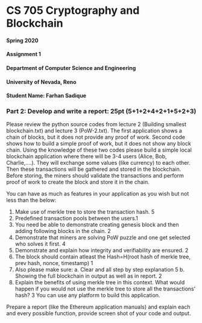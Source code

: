 

# CS 705 Cryptography and Blockchain
#### Spring 2020
#### Assignment 1
#### Department of Computer Science and Engineering
#### University of Nevada, Reno
#### Student Name: Farhan Sadique


### Part 2: Develop and write a report: 25pt (5+1+2+4+2+1+5+2+3)

Please review the python source codes from lecture 2 (Building smallest blockchain.txt) and lecture 3 (PoW-2.txt). 
The first application shows a chain of blocks, but it does not provide any proof of work. 
Second code shows how to build a simple proof of work, but it does not show any block chain. 
Using the knowledge of these two codes please build a simple local blockchain application where there will be 3-4 users (Alice, Bob, Charlie,….). 
They will exchange some values (like currency) to each other. Then these transactions will be gathered and stored in the blockchain. 
Before storing, the miners should validate the transactions and perform proof of work to create the block and store it in the chain. 

You can have as much as features in your application as you wish but not less than the below: 
1.	Make use of merkle tree to store the transaction hash. 5
2.	Predefined transaction pools between the users.1
3.	You need be able to demonstrate creating genesis block and then adding following blocks in the chain. 2
4.	Demonstrate that miners are solving PoW puzzle and one get selected who solves it first. 4
5.	Demonstrate and explain how integrity and verifiability are ensured. 2
6.	The block should contain atleast the Hash=H(root hash of merkle tree, prev hash, nonce, timestamp) 1
7.	Also please make sure:
a.	Clear and all step by step explanation 5
b.	Showing the full blockchain in output as well as in report. 2
8.	Explain the benefits of using merkle tree in this context. What would happen if you would not use the merkle tree to store all the transactions’ hash? 3
You can use any platform to build this application. 

Prepare a report (like the Ethereum application manuals) and explain each and every possible function, provide screen shot of your code and output. 
